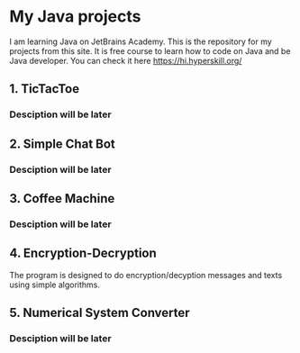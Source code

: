 # My Java projects
I am learning Java on JetBrains Academy. This is the repository for my projects from this site. It is free course to learn how to code on Java and be Java developer. You can check it here https://hi.hyperskill.org/
## 1. TicTacToe
### Desciption will be later
## 2. Simple Chat Bot
### Desciption will be later
## 3. Coffee Machine
### Desciption will be later
## 4. Encryption-Decryption
The program is designed to do encryption/decyption messages and texts using simple algorithms.
## 5. Numerical System Converter
### Desciption will be later
